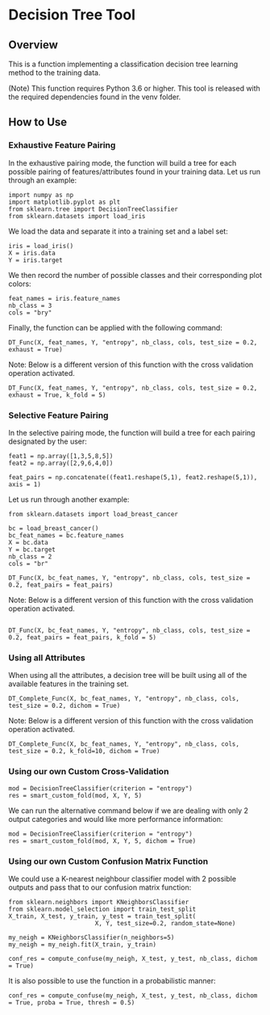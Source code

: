 # Decision Tree Tool

## Overview

This is a function implementing a classification decision tree learning method to the training data.

(Note) This function requires Python 3.6 or higher. This tool is released with the required dependencies found in the venv folder.

## How to Use
### Exhaustive Feature Pairing

In the exhaustive pairing mode, the function will build a tree for each possible pairing of features/attributes found in your training data. Let us run through an example:

```
import numpy as np
import matplotlib.pyplot as plt
from sklearn.tree import DecisionTreeClassifier
from sklearn.datasets import load_iris
```

We load the data and separate it into a training set and a label set:

```
iris = load_iris()
X = iris.data
Y = iris.target
```

We then record the number of possible classes and their corresponding plot colors:

```
feat_names = iris.feature_names
nb_class = 3
cols = "bry"
```

Finally, the function can be applied with the following command:

```
DT_Func(X, feat_names, Y, "entropy", nb_class, cols, test_size = 0.2, exhaust = True)
```

Note: Below is a different version of this function with the cross validation operation activated.

```
DT_Func(X, feat_names, Y, "entropy", nb_class, cols, test_size = 0.2, exhaust = True, k_fold = 5)
```

### Selective Feature Pairing

In the selective pairing mode, the function will build a tree for each pairing designated by the user:

```
feat1 = np.array([1,3,5,8,5])
feat2 = np.array([2,9,6,4,0])

feat_pairs = np.concatenate((feat1.reshape(5,1), feat2.reshape(5,1)), axis = 1)
```

Let us run through another example:

```
from sklearn.datasets import load_breast_cancer

bc = load_breast_cancer()
bc_feat_names = bc.feature_names
X = bc.data
Y = bc.target
nb_class = 2
cols = "br"

DT_Func(X, bc_feat_names, Y, "entropy", nb_class, cols, test_size = 0.2, feat_pairs = feat_pairs)
```

Note: Below is a different version of this function with the cross validation operation activated.

```

DT_Func(X, bc_feat_names, Y, "entropy", nb_class, cols, test_size = 0.2, feat_pairs = feat_pairs, k_fold = 5)
```

### Using all Attributes

When using all the attributes, a decision tree will be built using all of the available features in the training set.

```
DT_Complete_Func(X, bc_feat_names, Y, "entropy", nb_class, cols, test_size = 0.2, dichom = True)
```

Note: Below is a different version of this function with the cross validation operation activated.

```
DT_Complete_Func(X, bc_feat_names, Y, "entropy", nb_class, cols, test_size = 0.2, k_fold=10, dichom = True)
```

### Using our own Custom Cross-Validation

```
mod = DecisionTreeClassifier(criterion = "entropy")
res = smart_custom_fold(mod, X, Y, 5)
```

We can run the alternative command below if we are dealing with only 2 output categories and would like more performance information:

```
mod = DecisionTreeClassifier(criterion = "entropy")
res = smart_custom_fold(mod, X, Y, 5, dichom = True)
```

### Using our own Custom Confusion Matrix Function

We could use a K-nearest neighbour classifier model with 2 possible outputs and pass that to our confusion matrix function:

```
from sklearn.neighbors import KNeighborsClassifier
from sklearn.model_selection import train_test_split
X_train, X_test, y_train, y_test = train_test_split(
                        X, Y, test_size=0.2, random_state=None)

my_neigh = KNeighborsClassifier(n_neighbors=5)
my_neigh = my_neigh.fit(X_train, y_train)

conf_res = compute_confuse(my_neigh, X_test, y_test, nb_class, dichom = True)
```

It is also possible to use the function in a probabilistic manner:

```
conf_res = compute_confuse(my_neigh, X_test, y_test, nb_class, dichom = True, proba = True, thresh = 0.5)
```



